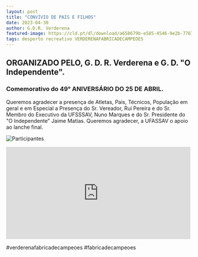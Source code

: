 ```yaml
---
layout: post
title: "CONVÍVIO DE PAIS E FILHOS"
date: 2023-04-30
author: G.D.R. Verderena
featured-image: https://cld.pt/dl/download/a658679b-e585-4546-9e2b-776757c3793b/cartaz_convivio_pef_2023.jpg
tags: desporto recreativo VERDERENAFABRICADECAMPEOES
---
```



<H2> ORGANIZADO PELO, G. D. R. Verderena e G. D. "O Independente".</H2>

<H3>Comemorativo do 49° ANIVERSÁRIO DO 25 DE ABRIL.</H3>
Queremos agradecer a presença de Atletas, Pais, Técnicos, População em geral e em Especial a Presença do Sr. Vereador, Rui Pereira e do Sr. Membro do Executivo da UFSSSAV, Nuno Marques e do Sr. Presidente do "O Independente" Jaime Matias.
Queremos agradecer, a UFASSAV o apoio ao lanche final.

![Participantes](https://cld.pt/dl/download/1704bbb7-9d21-44db-921b-64254b72b551/foto_convivio_pef_2023.jpg)

<iframe src="https://www.facebook.com/plugins/post.php?href=https%3A%2F%2Fwww.facebook.com%2Fpermalink.php%3Fstory_fbid%3Dpfbid0217Uo6UWhkog6J2uZUQT9exjv7k9yRMX6euZe5VbwnDrVe58UJ11pwdJRmXTnhAkfl%26id%3D100063477404805&show_text=true&width=500" width="500" height="250" style="border:none;overflow:hidden" scrolling="no" frameborder="0" allowfullscreen="true" allow="autoplay; clipboard-write; encrypted-media; picture-in-picture; web-share"></iframe>

#verderenafabricadecampeoes #fabricadecampeoes 
